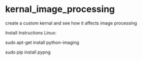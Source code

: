# kernal_image_processing
create a custom kernal and see how it affects image processing

Install Instructions Linux:

sudo apt-get install python-imaging

sudo pip install pypng
